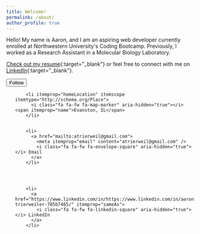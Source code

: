 ```yaml
---
title: Welcome!
permalink: /about/
author_profile: true
---
```


Hello! My name is Aaron, and I am an aspiring web developer currently enrolled at Northwestern University's Coding Bootcamp. Previously, I worked as a Research Assistant in a Molecular Biology Laboratory. 

[Check out my resume][resume]{:target="_blank"} or feel free to connect with me on [LinkedIn][linkedin]{:target="_blank"}.


[linkedin]: https://www.linkedin.com/in/aaron-trierweiler-785b7465
[resume]: /downloads/aaronTrierweiler.pdf
[bootcamp]: https://codingbootcamp.northwestern.edu/



<div class="author__urls-wrapper">
    <button class="btn btn--inverse">Follow</button>
    <ul class="author__urls social-icons">
      
        <li itemprop="homeLocation" itemscope itemtype="http://schema.org/Place">
          <i class="fa fa-fw fa-map-marker" aria-hidden="true"></i> <span itemprop="name">Evanston, IL</span>
        </li>
    
      
        <li>
          <a href="mailto:atrierweil@gmail.com">
            <meta itemprop="email" content="atrierweil@gmail.com" />
            <i class="fa fa-fw fa-envelope-square" aria-hidden="true"></i> Email
          </a>
        </li>
      

      

        <li>
          <a href="https://www.linkedin.com/in/https://www.linkedin.com/in/aaron-trierweiler-785b7465/" itemprop="sameAs">
            <i class="fa fa-fw fa-linkedin-square" aria-hidden="true"></i> LinkedIn
          </a>
        </li>
</div>
